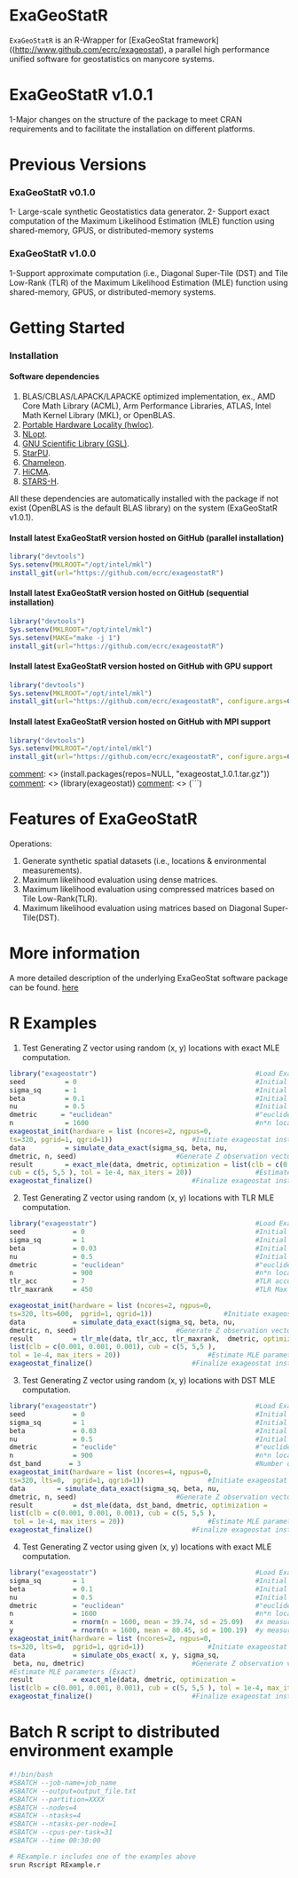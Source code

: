 ExaGeoStatR
===========

`ExaGeoStatR` is an R-Wrapper for [ExaGeoStat framework]((http://www.github.com/ecrc/exageostat), a parallel high performance unified software for geostatistics on manycore systems.


ExaGeoStatR v1.0.1
==================
1-Major changes on the structure of the package to meet CRAN requirements and to facilitate the installation on different platforms. 


Previous Versions
=================
### ExaGeoStatR v0.1.0

1- Large-scale synthetic Geostatistics data generator.
2- Support exact computation of the Maximum Likelihood Estimation (MLE) function using shared-memory, GPUS, or distributed-memory systems

### ExaGeoStatR v1.0.0
1-Support approximate computation (i.e., Diagonal Super-Tile (DST) and Tile Low-Rank (TLR)  of the Maximum Likelihood Estimation (MLE) function using shared-memory, GPUS, or distributed-memory systems.

Getting Started
===============

### Installation

#### Software dependencies
1. BLAS/CBLAS/LAPACK/LAPACKE optimized implementation, ex.,  AMD Core Math Library (ACML), Arm Performance Libraries, ATLAS, Intel Math Kernel Library (MKL), or OpenBLAS.
1. [Portable Hardware Locality (hwloc)](https://www.open-mpi.org/projects/hwloc/).
2. [NLopt](https://nlopt.readthedocs.io/en/latest/).
3. [GNU Scientific Library (GSL)](https://www.gnu.org/software/gsl/doc/html/index.html).
4. [StarPU](http://starpu.gforge.inria.fr/).
5. [Chameleon](https://project.inria.fr/chameleon/).
6. [HiCMA](https://github.com/ecrc/hicma/).
7. [STARS-H](https://github.com/ecrc/stars-h/).

All these dependencies are automatically installed with the package if not exist (OpenBLAS is the default BLAS library) on the system (ExaGeoStatR v1.0.1).


#### Install latest ExaGeoStatR version hosted on GitHub (parallel installation)
```r
library("devtools")
Sys.setenv(MKLROOT="/opt/intel/mkl")
install_git(url="https://github.com/ecrc/exageostatR")
```


#### Install latest ExaGeoStatR version hosted on GitHub (sequential installation)
```r
library("devtools")
Sys.setenv(MKLROOT="/opt/intel/mkl")
Sys.setenv(MAKE="make -j 1")
install_git(url="https://github.com/ecrc/exageostatR")
```


#### Install latest ExaGeoStatR version hosted on GitHub with GPU support
```r
library("devtools")
Sys.setenv(MKLROOT="/opt/intel/mkl")
install_git(url="https://github.com/ecrc/exageostatR", configure.args=C('--enable-cuda'))
```

#### Install latest ExaGeoStatR version hosted on GitHub with MPI support
```r
library("devtools")
Sys.setenv(MKLROOT="/opt/intel/mkl")
install_git(url="https://github.com/ecrc/exageostatR", configure.args=C('--enable-mpi'))
```

[comment]: <> (#### Get the latest ExaGeoStatR release  hosted on GitHub)
[comment]: <> (1. Download exageostat_1.0.1.tar.gz from release)
[comment]: <> (2. Use R to install exageostat_1.0.1.tar.gz)
[comment]: <> (```r)
[comment]: <> (install.packages(repos=NULL, "exageostat_1.0.1.tar.gz"))
[comment]: <> (library(exageostat))
[comment]: <> (```)


Features of ExaGeoStatR
========================
Operations:

1. Generate synthetic spatial datasets (i.e., locations & environmental measurements).
2. Maximum likelihood evaluation using dense matrices.
3. Maximum likelihood evaluation using compressed matrices based on Tile Low-Rank(TLR).
4. Maximum likelihood evaluation using matrices based on Diagonal Super-Tile(DST).

More information
================

A more detailed description of the underlying ExaGeoStat software package can be found. [here](https://github.com/ecrc/exageostat)

R Examples
================
1. Test Generating Z vector using random (x, y) locations with exact MLE computation.
```r
library("exageostatr")                                        #Load ExaGeoStatR lib.
seed          = 0                                             #Initial seed to generate XY locs.
sigma_sq      = 1                                             #Initial variance.
beta          = 0.1                                           #Initial range.
nu            = 0.5                                           #Initial smoothness.
dmetric      = "euclidean"                                    #"euclidean", or "great_circle".
n             = 1600                                          #n*n locations grid.
exageostat_init(hardware = list (ncores=2, ngpus=0, 
ts=320, pgrid=1, qgrid=1))				      #Initiate exageostat instance.
data          = simulate_data_exact(sigma_sq, beta, nu,
dmetric, n, seed) 					      #Generate Z observation vector.
result        = exact_mle(data, dmetric, optimization = list(clb = c(0.001, 0.001, 0.001),
cub = c(5, 5,5 ), tol = 1e-4, max_iters = 20))                #Estimate MLE parameters (Exact).
exageostat_finalize()					      #Finalize exageostat instance.
```

2. Test Generating Z vector using random (x, y) locations with TLR MLE computation.
```r
library("exageostatr")                                        #Load ExaGeoStatR lib.
seed            = 0                                           #Initial seed to generate XY locs.
sigma_sq        = 1                                           #Initial variance.
beta            = 0.03                                        #Initial range.
nu              = 0.5                                         #Initial smoothness.
dmetric         = "euclidean"                                 #"euclidean", or "great_circle".
n               = 900                                         #n*n locations grid.
tlr_acc         = 7                                           #TLR accuracy 10^-(acc).
tlr_maxrank     = 450                                         #TLR Max Rank.

exageostat_init(hardware = list (ncores=2, ngpus=0, 
ts=320, lts=600,  pgrid=1, qgrid=1))			      #Initiate exageostat instance.
data         	= simulate_data_exact(sigma_sq, beta, nu,
dmetric, n, seed) 					      #Generate Z observation vector.
result       	= tlr_mle(data, tlr_acc, tlr_maxrank,  dmetric, optimization = 
list(clb = c(0.001, 0.001, 0.001), cub = c(5, 5,5 ),
tol = 1e-4, max_iters = 20))				      #Estimate MLE parameters (TLR).
exageostat_finalize() 				   	      #Finalize exageostat instance.
```

3. Test Generating Z vector using random (x, y) locations with DST MLE computation.
```r
library("exageostatr")                                        #Load ExaGeoStatR lib.
seed            = 0                                           #Initial seed to generate XY locs.
sigma_sq        = 1                                           #Initial variance.
beta            = 0.03                                        #Initial range.
nu              = 0.5                                         #Initial smoothness.
dmetric         = "euclide"                                   #"euclidean", or "great_circle".
n               = 900                                         #n*n locations grid.
dst_band       = 3                                            #Number of diagonal double tiles.
exageostat_init(hardware = list (ncores=4, ngpus=0,
ts=320, lts=0,  pgrid=1, qgrid=1))			      #Initiate exageostat instance.
data      	= simulate_data_exact(sigma_sq, beta, nu,
dmetric, n, seed) 					      #Generate Z observation vector.
result       	= dst_mle(data, dst_band, dmetric, optimization = 
list(clb = c(0.001, 0.001, 0.001), cub = c(5, 5,5 ),
 tol = 1e-4, max_iters = 20))				      #Estimate MLE parameters (DST).
exageostat_finalize()					      #Finalize exageostat instance.
```
4. Test Generating Z vector using given (x, y) locations with exact MLE computation.
```r
library("exageostatr")                                        #Load ExaGeoStatR lib.
sigma_sq        = 1                                           #Initial variance.
beta            = 0.1                                         #Initial range.
nu              = 0.5                                         #Initial smoothness.
dmetric         = "euclidean"                                 #"euclidean", or "great_circle", 
n               = 1600                                        #n*n locations grid.
x               = rnorm(n = 1600, mean = 39.74, sd = 25.09)   #x measurements of n locations.
y               = rnorm(n = 1600, mean = 80.45, sd = 100.19)  #y measurements of n locations.
exageostat_init(hardware = list (ncores=2, ngpus=0,
ts=320, lts=0,  pgrid=1, qgrid=1))			      #Initiate exageostat instance.
data            = simulate_obs_exact( x, y, sigma_sq,
 beta, nu, dmetric) 					      #Generate Z observation vector.
#Estimate MLE parameters (Exact)
result          = exact_mle(data, dmetric, optimization = 
list(clb = c(0.001, 0.001, 0.001), cub = c(5, 5,5 ), tol = 1e-4, max_iters = 20))
exageostat_finalize()					      #Finalize exageostat instance.
```
Batch R script to distributed environment example
=================================================
```r
#!/bin/bash
#SBATCH --job-name=job_name
#SBATCH --output=output_file.txt
#SBATCH --partition=XXXX
#SBATCH --nodes=4
#SBATCH --ntasks=4
#SBATCH --ntasks-per-node=1
#SBATCH --cpus-per-task=31
#SBATCH --time 00:30:00

# RExample.r includes one of the examples above
srun Rscript RExample.r
```
